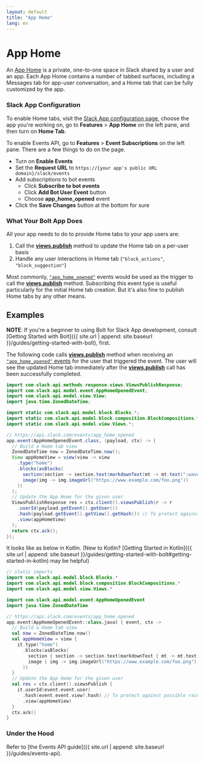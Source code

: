 ```yaml
---
layout: default
title: "App Home"
lang: en
---
```


# App Home

An [App Home](https://api.slack.com/surfaces/tabs/events) is a private, one-to-one space in Slack shared by a user and an app. Each App Home contains a number of tabbed surfaces, including a Messages tab for app-user conversation, and a Home tab that can be fully customized by the app.

### Slack App Configuration

To enable Home tabs, visit the [Slack App configuration page](http://api.slack.com/apps), choose the app you're working on, go to **Features** > **App Home** on the left pane, and then turn on **Home Tab**.

To enable Events API, go to **Features** > **Event Subscriptions** on the left pane. There are a few things to do on the page.

* Turn on **Enable Events**
* Set the **Request URL** to `https://{your app's public URL domain}/slack/events`
* Add subscriptions to bot events
  * Click **Subscribe to bot events**
  * Click **Add Bot User Event** button
  * Choose **app_home_opened** event
* Click the **Save Changes** button at the bottom for sure

### What Your Bolt App Does

All your app needs to do to provide Home tabs to your app users are:

1. Call the [**views.publish**](https://api.slack.com/methods/views.publish) method to update the Home tab on a per-user basis
2. Handle any user interactions in Home tab (`"block_actions"`, `"block_suggestion"`)

Most commonly, [`"app_home_opened"`](https://api.slack.com/events/app_home_opened) events would be used as the trigger to call the [**views.publish**](https://api.slack.com/methods/views.publish) method. Subscribing this event type is useful particularly for the initial Home tab creation. But it's also fine to publish Home tabs by any other means.

## Examples

**NOTE**: If you're a beginner to using Bolt for Slack App development, consult [Getting Started with Bolt]({{ site.url | append: site.baseurl }}/guides/getting-started-with-bolt), first.

The following code calls [**views.publish**](https://api.slack.com/methods/views.publish) method when receiving an [`"app_home_opened"` events](https://api.slack.com/events/app_home_opened) for the user that triggered the event. The user will see the updated Home tab immediately after the [**views.publish**](https://api.slack.com/methods/views.publish) call has been successfully completed.

```java
import com.slack.api.methods.response.views.ViewsPublishResponse;
import com.slack.api.model.event.AppHomeOpenedEvent;
import com.slack.api.model.view.View;
import java.time.ZonedDateTime;

import static com.slack.api.model.block.Blocks.*;
import static com.slack.api.model.block.composition.BlockCompositions.*;
import static com.slack.api.model.view.Views.*;

// https://api.slack.com/events/app_home_opened
app.event(AppHomeOpenedEvent.class, (payload, ctx) -> {
  // Build a Home tab view
  ZonedDateTime now = ZonedDateTime.now();
  View appHomeView = view(view -> view
    .type("home")
    .blocks(asBlocks(
      section(section -> section.text(markdownText(mt -> mt.text(":wave: Hello, App Home! (Last updated: " + now + ")")))),
      image(img -> img.imageUrl("https://www.example.com/foo.png"))
    ))
  );
  // Update the App Home for the given user
  ViewsPublishResponse res = ctx.client().viewsPublish(r -> r
    .userId(payload.getEvent().getUser())
    .hash(payload.getEvent().getView().getHash()) // To protect against possible race conditions
    .view(appHomeView)
  );
  return ctx.ack();
});
```

It looks like as below in Kotlin. (New to Kotlin? [Getting Started in Kotlin]({{ site.url | append: site.baseurl }}/guides/getting-started-with-bolt#getting-started-in-kotlin) may be helpful)

```kotlin
// static imports
import com.slack.api.model.block.Blocks.*
import com.slack.api.model.block.composition.BlockCompositions.*
import com.slack.api.model.view.Views.*

import com.slack.api.model.event.AppHomeOpenedEvent
import java.time.ZonedDateTime

// https://api.slack.com/events/app_home_opened
app.event(AppHomeOpenedEvent::class.java) { event, ctx ->
  // Build a Home tab view
  val now = ZonedDateTime.now()
  val appHomeView = view {
    it.type("home")
      .blocks(asBlocks(
        section { section -> section.text(markdownText { mt -> mt.text(":wave: Hello, App Home! (Last updated: ${now})") }) },
        image { img -> img.imageUrl("https://www.example.com/foo.png") }
      ))
  }
  // Update the App Home for the given user
  val res = ctx.client().viewsPublish {
    it.userId(event.event.user)
      .hash(event.event.view?.hash) // To protect against possible race conditions 
      .view(appHomeView)
  }
  ctx.ack()
}
```

### Under the Hood

Refer to [the Events API guide]({{ site.url | append: site.baseurl }}/guides/events-api).